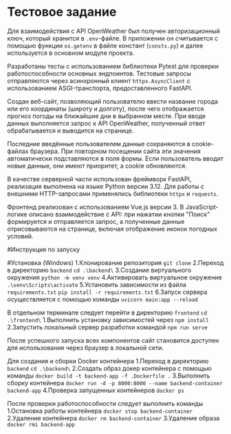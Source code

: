 # Тестовое задание 
Для взаимодействия с API OpenWeather был получен авторизационный ключ, который хранится в `.env`-файле. В приложении он считывается с помощью функции `os.getenv` в файле констант (`consts.py`) и далее используется в основном модуле проекта.

Разработаны тесты с использованием библиотеки Pytest для проверки работоспособности основных эндпоинтов. Тестовые запросы отправляются через асинхронный клиент `httpx.AsyncClient` с использованием ASGI-транспорта, предоставленного FastAPI.

Создан веб-сайт, позволяющий пользователю ввести название города или его координаты (широту и долготу), после чего отображается прогноз погоды на ближайшие дни в выбранном месте. При вводе данных выполняется запрос к API OpenWeather, полученный ответ обрабатывается и выводится на странице.

Последние введённые пользователем данные сохраняются в cookie-файлах браузера. При повторном посещении сайта эти значения автоматически подставляются в поля формы. Если пользователь вводит новые данные, они имеют приоритет, а cookie обновляются.

В качестве серверной части использован фреймворк FastAPI, реализация выполнена на языке Python версии 3.12. Для работы с внешними HTTP-запросами применялись библиотеки `httpx` и `requests`.

Фронтенд реализован с использованием Vue.js версии 3. В JavaScript-логике описано взаимодействие с API: при нажатии кнопки "Поиск" формируется и отправляется запрос, а полученные данные отрисовываются на странице, включая отображение иконок погодных условий.

#Инструкция по запуску

#Установка (Windows)
1.Клонирование репозитория 
```git clone```
2.Переход в директорию `backend`
```cd .\backend\```
3.Создание виртуального окружения 
```python -m venv venv```
4.Активировать виртуальное окружение
```.\venv\Scripts\activate```
5.Установить зависимости из файла `requirements.txt`
```pip install -r requirements.txt```
6.Запуск сервера осуществляется с помощью команды
```uvicorn main:app --reload```

В отдельном терминале следует перейти в директорию `frontend`
```cd .\frontend\```
1.Выполнить установку зависимостей через
```npm install```
2.Запустить локальный сервер разработки командой
```npm run serve```

После успешного запуска всех компонентов сайт становится доступен для  использования через браузер в локальной сети.

Для создания и сборки Docker контейнера 
1.Переход в директорию `backend`
```cd .\backend\```
2.Создать образ докер контейнера с помощью команды
```docker build -t backend-app -f .Dockerfile .```
3.Выполнить сборку контейнера 
```docker run -d -p 8000:8000 --name backend-container backend-app```
4.Проверка запущенных контейнеров
```docker ps```

После проверки работоспособности следует выполнить команды
1.Остановка работы контейнера
```docker stop backend-container```
2.Удаление контейнера
```docker rm backend-container```
3.Удаление образа 
```docker rmi backend-app```



